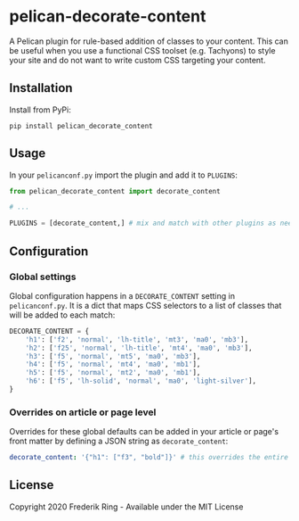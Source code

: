 # pelican-decorate-content

A Pelican plugin for rule-based addition of classes to your content. This can be useful when you use a functional CSS toolset (e.g. Tachyons) to style your site and do not want to write custom CSS targeting your content.

## Installation

Install from PyPi:

```
pip install pelican_decorate_content
```

## Usage

In your `pelicanconf.py` import the plugin and add it to `PLUGINS`:

```py
from pelican_decorate_content import decorate_content

# ...

PLUGINS = [decorate_content,] # mix and match with other plugins as needed
```

## Configuration

### Global settings

Global configuration happens in a `DECORATE_CONTENT` setting in `pelicanconf.py`. It is a dict that maps CSS selectors to a list of classes that will be added to each match:

```py
DECORATE_CONTENT = {
    'h1': ['f2', 'normal', 'lh-title', 'mt3', 'ma0', 'mb3'],
    'h2': ['f25', 'normal', 'lh-title', 'mt4', 'ma0', 'mb3'],
    'h3': ['f5', 'normal', 'mt5', 'ma0', 'mb3'],
    'h4': ['f5', 'normal', 'mt4', 'ma0', 'mb1'],
    'h5': ['f5', 'normal', 'mt2', 'ma0', 'mb1'],
    'h6': ['f5', 'lh-solid', 'normal', 'ma0', 'light-silver'],
}
```

### Overrides on article or page level

Overrides for these global defaults can be added in your article or page's front matter by defining a JSON string as `decorate_content`:

```yaml
decorate_content: '{"h1": ["f3", "bold"]}' # this overrides the entire key
```

## License

Copyright 2020 Frederik Ring - Available under the MIT License
